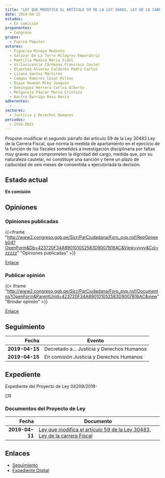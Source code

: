 ```yaml
---
title: "LEY QUE MODIFICA EL ARTÍCULO 59 DE LA LEY 30483, LEY DE LA CARRERA FISCAL"
date: 2019-04-15
estados: 
  - En comisión
proponentes: 
  - Congreso
grupos: 
  - Fuerza Popular
autores: 
  - Figueroa Minaya Modesto
  - Salazar De La Torre Milagros Emperatriz
  - Mantilla Medina Mario Fidel
  - Villavicencio Cárdenas Francisco Javier
  - Olaechea Álvarez Calderón Pedro Carlos
  - Lizana Santos Mártires
  - Campos Ramírez César Milton
  - Dipas Huamán Miky Joaquín
  - Domínguez Herrera Carlos Alberto
  - Melgarejo Páucar María Cristina
  - Bartra Barriga Rosa María
adherentes: 
  - 
sectores: 
  - Justicia y Derechos Humanos
periodos: 
  - 2016-2021
---
```


Propone modificar el segundo párrafo del artículo 59 de la Ley 30483 Ley de la Carrera Fiscal, que norma la medida de apartamiento en el ejercicio de la función de los fiscales sometidos a investigación disciplinaria por faltas muy graves que comprometen la dignidad del cargo, medida que, por su naturaleza cautelar, no constituye una sanción y tiene un plazo de caducidad de seis meses de consentida u ejecutoriada la decisión.


## Estado actual

**En comisión**

## Opiniones

### Opiniones publicadas

{{<iframe "http://www2.congreso.gob.pe/Sicr/ParCiudadana/Foro_pvp.nsf/RepOpiweb04?OpenForm&Db=423720F34A890101052583D9007B16AC&View=yyyy&Col=zzzzz" "Opiniones publicadas" >}}

[Enlace](http://www2.congreso.gob.pe/Sicr/ParCiudadana/Foro_pvp.nsf/RepOpiweb04?OpenForm&Db=423720F34A890101052583D9007B16AC&View=yyyy&Col=zzzzz)
### Publicar opinión

{{< iframe "http://www2.congreso.gob.pe/Sicr/ParCiudadana/Foro_pvp.nsf/Documentos?OpenForm&ParentUnid=423720F34A890101052583D9007B16AC&view" "Brindar opinión" >}}

[Enlace](http://www2.congreso.gob.pe/Sicr/ParCiudadana/Foro_pvp.nsf/Documentos?OpenForm&ParentUnid=423720F34A890101052583D9007B16AC&view)

## Seguimiento

| Fecha | Evento |
|------:|--------|
| **2019-04-15** | Decretado a... Justicia y Derechos Humanos|
| **2019-04-15** | En comisión Justicia y Derechos Humanos|


## Expediente

Expediente del Proyecto de Ley 04209/2018-

CR


### Documentos del Proyecto de Ley

| Fecha | Documento |
|------:|--------|
| **2019-04-11** | [Ley que modifica el artículo 59 de la Ley 30483, Ley de la carrera Fiscal](http://www.leyes.congreso.gob.pe/Documentos/2016_2021/Proyectos_de_Ley_y_de_Resoluciones_Legislativas/PL0420920190411.pdf) |

## Enlaces 

- [Seguimiento](http://www2.congreso.gob.pe/Sicr/TraDocEstProc/CLProLey2016.nsf/f7fff46988ca05b1052578e100829cc7/8969ea403c98027d052583da0001122d?OpenDocument)
- [Expediente Digital](http://www2.congreso.gob.pe/Sicr/TraDocEstProc/CLProLey2016.nsf/f7fff46988ca05b1052578e100829cc7/8969ea403c98027d052583da0001122d?OpenDocument&Click=05257FB7005EB655.eb71d0cf91d8294e05256cdf006b5706/$Body/0.1C6C)
